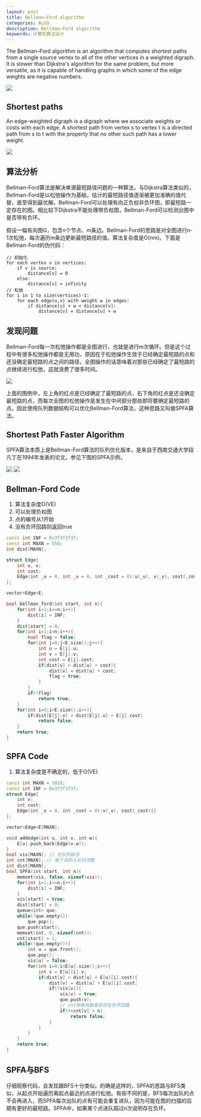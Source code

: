 ```yaml
---
layout: post
title: Bellman–Ford algorithm
categories: ALGO
description: Bellman–Ford algorithm
keywords: 计算机算法设计
---
```


The Bellman–Ford algorithm is an algorithm that computes shortest paths from a single source vertex to all of the other vertices in a weighted digraph. It is slower than Dijkstra's algorithm for the same problem, but more versatile, as it is capable of handling graphs in which some of the edge weights are negative numbers.

![](https://alienx.oss-cn-shenzhen.aliyuncs.com/images/ALGO/T4.png)

## Shortest paths

An edge-weighted digraph is a digraph where we associate weights or costs with each edge. A shortest path from vertex s to vertex t is a directed path from s to t with the property that no other such path has a lower weight.

![](https://alienx.oss-cn-shenzhen.aliyuncs.com/images/ALGO/BFA.png)

## 算法分析

Bellman-Ford算法是解决单源最短路径问题的一种算法，与Dijkstra算法类似的，Bellman-Ford是以松弛操作为基础，估计的最短路径值逐渐被更加准确的值代替，直至得到最优解。Bellman-Ford可以处理有向正负权非负环图，即最短路一定存在的图。相比较下Dijkstra不能处理带负权图，Bellman-Ford可以检测出图中是否带有负环。

假设一幅有向图G，包含n个节点、m条边。Bellman-Ford的思路是对全图进行n-1次松弛，每次遍历m条边更新最短路径的值。算法复杂度是O(nm)。下面是Bellman-Ford的伪代码：

```
// 初始化
for each vertex v in vertices:
    if v is source:
        distance[v] = 0
    else:
        distance[v] = infinity
// 松弛
for i in 1 to size(vertices)-1:
    for each edge(u,v) with weight w in edges:
        if distance[u] + w < distance[v]:
            distance[v] = distance[u] + w
```

## 发现问题

Bellman-Ford每一次松弛操作都是全图进行，也就是进行m次循环。但是这个过程中有很多松弛操作都是无用功，原因在于松弛操作生效于已经确定最短路的点和还没确定最短路的点之间的路径，全图操作的话意味着对那些已经确定了最短路的点继续进行松弛，这就浪费了很多时间。

![](https://alienx.oss-cn-shenzhen.aliyuncs.com/images/ALGO/BFA2.png)

上面的图例中，左上角的红点是已经确定了最短路的点，右下角的红点是还没确定最短路的点，而每次全图的松弛操作是发生在中间部分那些即将要确定最短路的点。因此使用队列数据结构可以优化Bellman-Ford算法，这种思路又叫做SPFA算法。

## Shortest Path Faster Algorithm

SPFA算法本质上是Bellman-Ford算法的队列优化版本，是来自于西南交通大学段凡丁在1994年发表的论文。参见下图的SPFA示例，

![](https://alienx.oss-cn-shenzhen.aliyuncs.com/images/ALGO/BFA3.png)
![](https://alienx.oss-cn-shenzhen.aliyuncs.com/images/ALGO/BFA4.png)

## Bellman-Ford Code

1. 算法复杂度O(VE)
2. 可以处理负权图
3. 点的编号从1开始
4. 没有负环回路则返回true

```c++
const int INF = 0x3f3f3f3f;
const int MAXN = 550;
int dist[MAXN];

struct Edge{
    int u, v;
    int cost;
    Edge(int _u = 0, int _v = 0, int _cost = 0):u(_u), v(_v), cost(_cost){}
};

vector<Edge>E;

bool bellman_ford(int start, int n){
    for(int i=1;i<=n;i++){
        dist[i] = INF;
    }
    dist[start] = 0;
    for(int i=1;i<n;i++){
        bool flag = false;
        for(int j=0;j<E.size();j++){
            int u = E[j].u;
            int v = E[j].v;
            int cost = E[j].cost;
            if(dist[v] > dist[u] + cost){
                dist[v] = dist[u] + cost;
                flag = true;
            }
        }
        if(!flag)
            return true;
    }
    for(int i=0;i<E.size();i++){
        if(dist[E[j].v] > dist[E[j].u] + E[j].cost)
            return false;
    }
    return true;
}
```

## SPFA Code

1. 算法复杂度是不确定的，低于O(VE)

```c++
const int MAXN = 1010;
const int INF = 0x3f3f3f3f;
struct Edge{
    int v;
    int cost;
    Edge(int _v = 0, int _cost = 0):v(_v), cost(_cost){}
};

vector<Edge>E[MAXN];

void addedge(int u, int v, int w){
    E[u].push_back(Edge(v.w));
}
bool vis[MAXN]; // 在队列标志
int cnt[MAXN]; // 每个点的入队列次数
int dist[MAXN];
bool SPFA(int start, int n){
    memset(vis, false, sizeof(vis));
    for(int i=1;i<=n;i++){
        dist[i] = INF;
    }
    vis[start] = true;
    dist[start] = 0;
    queue<int> que;
    while(!que.empty())
        que.pop();
    que.push(start);
    memset(cnt, 0, sizeof(cnt));
    cnt[start] = 1;
    while(!que.empty()){
        int u = que.front();
        que.pop();
        vis[u] = false;
        for(int i=0;i<E[u].size();i++){
            int v = E[u][i].v;
            if(dist[v] > dist[u] + E[u][i].cost){
                dist[v] = dist[u] + E[u][i].cost;
                if(!vis[v]){
                    vis[v] = true;
                    que.push(v);
                    // cnt用来判断是否存在负环回路
                    if(++cnt[v] > n)
                        return false;
                }
            }
        }
    }
    return true;
}
```

## SPFA与BFS

仔细观察代码，会发现跟BFS十分类似。的确是这样的，SPFA的思路与BFS类似，从起点开始遍历离起点最近的点进行松弛。有些不同的是，BFS每次出队的点不会再进入，而SPFA每次出队的点有可能会重复进队，因为可能在图的扫描的后期有更好的最短路。SPFA中，如果某个点进队超过n次说明存在负环。